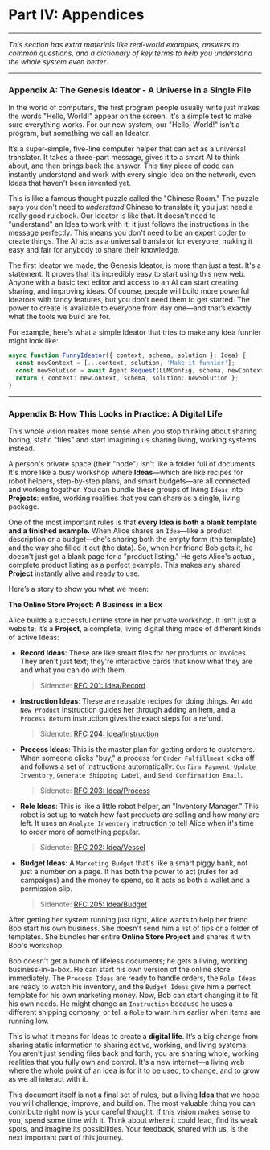 # Part IV: Appendices

---

_This section has extra materials like real-world examples, answers to common questions, and a dictionary of key terms to help you understand the whole system even better._

---

### Appendix A: The Genesis Ideator - A Universe in a Single File

In the world of computers, the first program people usually write just makes the words "Hello, World!" appear on the screen. It's a simple test to make sure everything works. For our new system, our "Hello, World!" isn't a program, but something we call an Ideator.

It’s a super-simple, five-line computer helper that can act as a universal translator. It takes a three-part message, gives it to a smart AI to think about, and then brings back the answer. This tiny piece of code can instantly understand and work with every single Idea on the network, even Ideas that haven't been invented yet. 

This is like a famous thought puzzle called the "Chinese Room." The puzzle says you don't need to *understand* Chinese to translate it; you just need a really good rulebook. Our Ideator is like that. It doesn't need to "understand" an Idea to work with it; it just follows the instructions in the message perfectly. This means you don't need to be an expert coder to create things. The AI acts as a universal translator for everyone, making it easy and fair for anybody to share their knowledge.

The first Ideator we made, the Genesis Ideator, is more than just a test. It's a statement. It proves that it’s incredibly easy to start using this new web. Anyone with a basic text editor and access to an AI can start creating, sharing, and improving ideas. Of course, people will build more powerful Ideators with fancy features, but you don't need them to get started. The power to create is available to everyone from day one—and that’s exactly what the tools we build are for.

For example, here’s what a simple Ideator that tries to make any Idea funnier might look like:

```typescript
async function FunnyIdeator({ context, schema, solution }: Idea) {
  const newContext = [...context, solution, 'Make it funnier'];
  const newSolution = await Agent.Request(LLMConfig, schema, newContext);
  return { context: newContext, schema, solution: newSolution };
}
```

---

### Appendix B: How This Looks in Practice: A Digital Life

This whole vision makes more sense when you stop thinking about sharing boring, static "files" and start imagining us sharing living, working systems instead.

A person's private space (their "node") isn't like a folder full of documents. It's more like a busy workshop where **Ideas**—which are like recipes for robot helpers, step-by-step plans, and smart budgets—are all connected and working together. You can bundle these groups of living `Ideas` into **Projects**: entire, working realities that you can share as a single, living package.

One of the most important rules is that **every Idea is both a blank template and a finished example.** When Alice shares an `Idea`—like a product description or a budget—she's sharing both the empty form (the template) and the way she filled it out (the data). So, when her friend Bob gets it, he doesn't just get a blank page for a "product listing." He gets Alice's actual, complete product listing as a perfect example. This makes any shared **Project** instantly alive and ready to use.

Here’s a story to show you what we mean:

**The Online Store Project: A Business in a Box**

Alice builds a successful online store in her private workshop. It isn't just a website; it’s a **Project**, a complete, living digital thing made of different kinds of active Ideas:

- **Record Ideas**: These are like smart files for her products or invoices. They aren't just text; they're interactive cards that know what they are and what you can do with them.

  > Sidenote: [RFC 201: Idea/Record](../rfc/201_idea_record.md)

- **Instruction Ideas**: These are reusable recipes for doing things. An `Add New Product` instruction guides her through adding an item, and a `Process Return` instruction gives the exact steps for a refund.

  > Sidenote: [RFC 204: Idea/Instruction](../rfc/204_idea_instruction.md)

- **Process Ideas**: This is the master plan for getting orders to customers. When someone clicks "buy," a process for `Order Fulfillment` kicks off and follows a set of instructions automatically: `Confirm Payment`, `Update Inventory`, `Generate Shipping Label`, and `Send Confirmation Email`.

  > Sidenote: [RFC 203: Idea/Process](../rfc/203_idea_process.md)

- **Role Ideas**: This is like a little robot helper, an "Inventory Manager." This robot is set up to watch how fast products are selling and how many are left. It uses an `Analyze Inventory` instruction to tell Alice when it's time to order more of something popular.

  > Sidenote: [RFC 202: Idea/Vessel](../rfc/202_idea_vessel.md)

- **Budget Ideas**: A `Marketing Budget` that's like a smart piggy bank, not just a number on a page. It has both the power to act (rules for ad campaigns) and the money to spend, so it acts as both a wallet and a permission slip.
  > Sidenote: [RFC 205: Idea/Budget](../rfc/205_idea_budget.md)

After getting her system running just right, Alice wants to help her friend Bob start his own business. She doesn't send him a list of tips or a folder of templates. She bundles her entire **Online Store Project** and shares it with Bob's workshop.

Bob doesn't get a bunch of lifeless documents; he gets a living, working business-in-a-box. He can start his own version of the online store immediately. The `Process Ideas` are ready to handle orders, the `Role Ideas` are ready to watch his inventory, and the `Budget Ideas` give him a perfect template for his own marketing money. Now, Bob can start changing it to fit his own needs. He might change an `Instruction` because he uses a different shipping company, or tell a `Role` to warn him earlier when items are running low.

This is what it means for Ideas to create a **digital life**. It’s a big change from sharing static information to sharing active, working, and living systems. You aren't just sending files back and forth; you are sharing whole, working realities that you fully own and control. It's a new internet—a living web where the whole point of an idea is for it to be used, to change, and to grow as we all interact with it.

This document itself is not a final set of rules, but a living **Idea** that we hope you will challenge, improve, and build on. The most valuable thing you can contribute right now is your careful thought. If this vision makes sense to you, spend some time with it. Think about where it could lead, find its weak spots, and imagine its possibilities. Your feedback, shared with us, is the next important part of this journey.